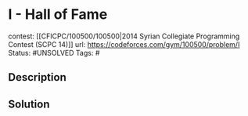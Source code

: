 # I - Hall of Fame

contest: [[CFICPC/100500/100500|2014 Syrian Collegiate Programming Contest (SCPC 14)]]
url: https://codeforces.com/gym/100500/problem/I
Status: #UNSOLVED
Tags: #

## Description

## Solution

